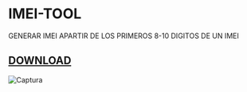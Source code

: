 # IMEI-TOOL
GENERAR IMEI APARTIR DE LOS PRIMEROS 8-10 DIGITOS DE UN IMEI


[DOWNLOAD](https://github.com/joseph-nc/IMEI-TOOL/releases/download/v1/IMEI-JP.exe)
---

![Captura](https://github.com/joseph-nc/IMEI-TOOL/assets/81875707/a6afcd87-66d3-4f82-8d3c-fa7a28c6770b)
